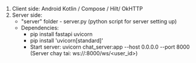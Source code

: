 1. Client side: Android Kotlin / Compose / Hilt/ OkHTTP
2. Server side:
   - "server" folder - server.py (python script for server setting up)
   - Dependencies:
     + pip install fastapi uvicorn
     + pip install 'uvicorn[standard]'
     + Start server: uvicorn chat_server:app --host 0.0.0.0 --port 8000 (Server chay tai: ws://<your-ip>:8000/ws/<user_id>)
